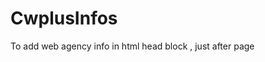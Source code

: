 CwplusInfos
===========

To add web agency info in html head block , just after page <title>.
This module is developed with laravel 5.6

Installation
------------
#### With composer

1. Add to your `composer.json`:

    ```json
    "require": {
        "cwplus/cwplus-infos": "^1.0"
    }
    ```

2. Now tell composer to download cwplus-infos by running the command:

    ```bash
    $ php composer.phar update
    ```

3. Next, publish the config file with the following artisan command. 
  
    ```bash
    $ php artisan vendor:publish --provider="Cwplus\CwplusInfos\CwplusInfosServiceProvider" --tag="config"
    ```




Credits
-------

Cwplus Infos module is developed with laravel 5.6 by Cwplus agency

[cwplus-infos]: https://github.com/cwplus/cwplus/cwplus-infos.git
